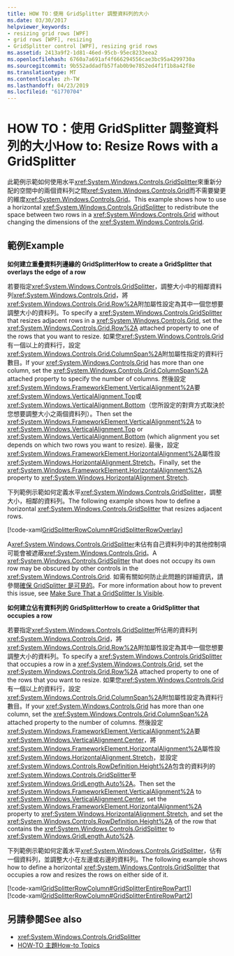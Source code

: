 ```yaml
---
title: HOW TO：使用 GridSplitter 調整資料列的大小
ms.date: 03/30/2017
helpviewer_keywords:
- resizing grid rows [WPF]
- grid rows [WPF], resizing
- GridSplitter control [WPF], resizing grid rows
ms.assetid: 2413a9f2-1d81-46ed-95cb-95ec8233eea2
ms.openlocfilehash: 6760a7a691af4f666294556cae3bc95a4299730a
ms.sourcegitcommit: 9b552addadfb57fab0b9e7852ed4f1f1b8a42f8e
ms.translationtype: MT
ms.contentlocale: zh-TW
ms.lasthandoff: 04/23/2019
ms.locfileid: "61770704"
---
```

# <a name="how-to-resize-rows-with-a-gridsplitter"></a><span data-ttu-id="ccc67-102">HOW TO：使用 GridSplitter 調整資料列的大小</span><span class="sxs-lookup"><span data-stu-id="ccc67-102">How to: Resize Rows with a GridSplitter</span></span>
<span data-ttu-id="ccc67-103">此範例示範如何使用水平<xref:System.Windows.Controls.GridSplitter>來重新分配的空間中的兩個資料列之間<xref:System.Windows.Controls.Grid>而不需要變更的維度<xref:System.Windows.Controls.Grid>。</span><span class="sxs-lookup"><span data-stu-id="ccc67-103">This example shows how to use a horizontal <xref:System.Windows.Controls.GridSplitter> to redistribute the space between two rows in a <xref:System.Windows.Controls.Grid> without changing the dimensions of the <xref:System.Windows.Controls.Grid>.</span></span>  
  
## <a name="example"></a><span data-ttu-id="ccc67-104">範例</span><span class="sxs-lookup"><span data-stu-id="ccc67-104">Example</span></span>  
 <span data-ttu-id="ccc67-105">**如何建立重疊資料列邊緣的 GridSplitter**</span><span class="sxs-lookup"><span data-stu-id="ccc67-105">**How to create a GridSplitter that overlays the edge of a row**</span></span>  
  
 <span data-ttu-id="ccc67-106">若要指定<xref:System.Windows.Controls.GridSplitter>，調整大小中的相鄰資料列<xref:System.Windows.Controls.Grid>，將<xref:System.Windows.Controls.Grid.Row%2A>附加屬性設定為其中一個您想要調整大小的資料列。</span><span class="sxs-lookup"><span data-stu-id="ccc67-106">To specify a <xref:System.Windows.Controls.GridSplitter> that resizes adjacent rows in a <xref:System.Windows.Controls.Grid>, set the <xref:System.Windows.Controls.Grid.Row%2A> attached property to one of the rows that you want to resize.</span></span> <span data-ttu-id="ccc67-107">如果您<xref:System.Windows.Controls.Grid>有一個以上的資料行，設定<xref:System.Windows.Controls.Grid.ColumnSpan%2A>附加屬性指定的資料行數目。</span><span class="sxs-lookup"><span data-stu-id="ccc67-107">If your <xref:System.Windows.Controls.Grid> has more than one column, set the <xref:System.Windows.Controls.Grid.ColumnSpan%2A> attached property to specify the number of columns.</span></span> <span data-ttu-id="ccc67-108">然後設定<xref:System.Windows.FrameworkElement.VerticalAlignment%2A>要<xref:System.Windows.VerticalAlignment.Top>或<xref:System.Windows.VerticalAlignment.Bottom>（您所設定的對齊方式取決於您想要調整大小之兩個資料列）。</span><span class="sxs-lookup"><span data-stu-id="ccc67-108">Then set the <xref:System.Windows.FrameworkElement.VerticalAlignment%2A> to <xref:System.Windows.VerticalAlignment.Top> or <xref:System.Windows.VerticalAlignment.Bottom> (which alignment you set depends on which two rows you want to resize).</span></span> <span data-ttu-id="ccc67-109">最後，設定<xref:System.Windows.FrameworkElement.HorizontalAlignment%2A>屬性設<xref:System.Windows.HorizontalAlignment.Stretch>。</span><span class="sxs-lookup"><span data-stu-id="ccc67-109">Finally, set the <xref:System.Windows.FrameworkElement.HorizontalAlignment%2A> property to <xref:System.Windows.HorizontalAlignment.Stretch>.</span></span>  
  
 <span data-ttu-id="ccc67-110">下列範例示範如何定義水平<xref:System.Windows.Controls.GridSplitter>，調整大小，相鄰的資料列。</span><span class="sxs-lookup"><span data-stu-id="ccc67-110">The following example shows how to define a horizontal <xref:System.Windows.Controls.GridSplitter> that resizes adjacent rows.</span></span>  
  
 [!code-xaml[GridSplitterRowColumn#GridSplitterRowOverlay](~/samples/snippets/csharp/VS_Snippets_Wpf/GridSplitterRowColumn/CS/Window1.xaml#gridsplitterrowoverlay)]  
  
 <span data-ttu-id="ccc67-111">A<xref:System.Windows.Controls.GridSplitter>未佔有自己資料列中的其他控制項可能會被遮蔽<xref:System.Windows.Controls.Grid>。</span><span class="sxs-lookup"><span data-stu-id="ccc67-111">A <xref:System.Windows.Controls.GridSplitter> that does not occupy its own row may be obscured by other controls in the <xref:System.Windows.Controls.Grid>.</span></span> <span data-ttu-id="ccc67-112">如需有關如何防止此問題的詳細資訊，請參閱[確保 GridSplitter 是可見的](how-to-make-sure-that-a-gridsplitter-is-visible.md)。</span><span class="sxs-lookup"><span data-stu-id="ccc67-112">For more information about how to prevent this issue, see [Make Sure That a GridSplitter Is Visible](how-to-make-sure-that-a-gridsplitter-is-visible.md).</span></span>  
  
 <span data-ttu-id="ccc67-113">**如何建立佔有資料列的 GridSplitter**</span><span class="sxs-lookup"><span data-stu-id="ccc67-113">**How to create a GridSplitter that occupies a row**</span></span>  
  
 <span data-ttu-id="ccc67-114">若要指定<xref:System.Windows.Controls.GridSplitter>所佔用的資料列<xref:System.Windows.Controls.Grid>，將<xref:System.Windows.Controls.Grid.Row%2A>附加屬性設定為其中一個您想要調整大小的資料列。</span><span class="sxs-lookup"><span data-stu-id="ccc67-114">To specify a <xref:System.Windows.Controls.GridSplitter> that occupies a row in a <xref:System.Windows.Controls.Grid>, set the <xref:System.Windows.Controls.Grid.Row%2A> attached property to one of the rows that you want to resize.</span></span> <span data-ttu-id="ccc67-115">如果您<xref:System.Windows.Controls.Grid>有一個以上的資料行，設定<xref:System.Windows.Controls.Grid.ColumnSpan%2A>附加屬性設定為資料行數目。</span><span class="sxs-lookup"><span data-stu-id="ccc67-115">If your <xref:System.Windows.Controls.Grid> has more than one column, set the <xref:System.Windows.Controls.Grid.ColumnSpan%2A> attached property to the number of columns.</span></span> <span data-ttu-id="ccc67-116">然後設定<xref:System.Windows.FrameworkElement.VerticalAlignment%2A>要<xref:System.Windows.VerticalAlignment.Center>，將<xref:System.Windows.FrameworkElement.HorizontalAlignment%2A>屬性設<xref:System.Windows.HorizontalAlignment.Stretch>，並設定<xref:System.Windows.Controls.RowDefinition.Height%2A>包含的資料列的<xref:System.Windows.Controls.GridSplitter>至<xref:System.Windows.GridLength.Auto%2A>。</span><span class="sxs-lookup"><span data-stu-id="ccc67-116">Then set the <xref:System.Windows.FrameworkElement.VerticalAlignment%2A> to <xref:System.Windows.VerticalAlignment.Center>, set the <xref:System.Windows.FrameworkElement.HorizontalAlignment%2A> property to <xref:System.Windows.HorizontalAlignment.Stretch>, and set the <xref:System.Windows.Controls.RowDefinition.Height%2A> of the row that contains the <xref:System.Windows.Controls.GridSplitter> to <xref:System.Windows.GridLength.Auto%2A>.</span></span>  
  
 <span data-ttu-id="ccc67-117">下列範例示範如何定義水平<xref:System.Windows.Controls.GridSplitter>，佔有一個資料列，並調整大小在左邊或右邊的資料列。</span><span class="sxs-lookup"><span data-stu-id="ccc67-117">The following example shows how to define a horizontal <xref:System.Windows.Controls.GridSplitter> that occupies a row and resizes the rows on either side of it.</span></span>  
  
 [!code-xaml[GridSplitterRowColumn#GridSplitterEntireRowPart1](~/samples/snippets/csharp/VS_Snippets_Wpf/GridSplitterRowColumn/CS/Window1.xaml#gridsplitterentirerowpart1)]  
[!code-xaml[GridSplitterRowColumn#GridSplitterEntireRowPart2](~/samples/snippets/csharp/VS_Snippets_Wpf/GridSplitterRowColumn/CS/Window1.xaml#gridsplitterentirerowpart2)]  
  
## <a name="see-also"></a><span data-ttu-id="ccc67-118">另請參閱</span><span class="sxs-lookup"><span data-stu-id="ccc67-118">See also</span></span>

- <xref:System.Windows.Controls.GridSplitter>
- [<span data-ttu-id="ccc67-119">HOW-TO 主題</span><span class="sxs-lookup"><span data-stu-id="ccc67-119">How-to Topics</span></span>](gridsplitter-how-to-topics.md)

